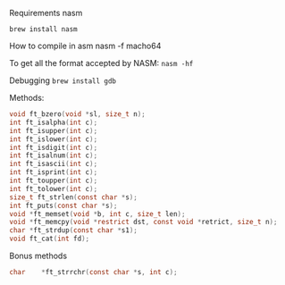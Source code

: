 Requirements nasm

`brew install nasm`

How to compile in asm
nasm -f macho64

To get all the format accepted by NASM:
`nasm -hf`


Debugging
`brew install gdb`

Methods:
``` c
void ft_bzero(void *sl, size_t n);
int ft_isalpha(int c);
int ft_isupper(int c);
int ft_islower(int c);
int ft_isdigit(int c);
int ft_isalnum(int c);
int ft_isascii(int c);
int ft_isprint(int c);
int ft_toupper(int c);
int ft_tolower(int c);
size_t ft_strlen(const char *s);
int ft_puts(const char *s);
void *ft_memset(void *b, int c, size_t len);
void *ft_memcpy(void *restrict dst, const void *retrict, size_t n);
char *ft_strdup(const char *s1);
void ft_cat(int fd);
```

Bonus methods
``` c
char	*ft_strrchr(const char *s, int c);
```
